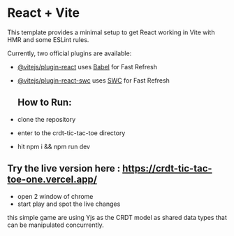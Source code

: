 # React + Vite

This template provides a minimal setup to get React working in Vite with HMR and some ESLint rules.

Currently, two official plugins are available:

- [@vitejs/plugin-react](https://github.com/vitejs/vite-plugin-react/blob/main/packages/plugin-react/README.md) uses [Babel](https://babeljs.io/) for Fast Refresh
- [@vitejs/plugin-react-swc](https://github.com/vitejs/vite-plugin-react-swc) uses [SWC](https://swc.rs/) for Fast Refresh


  ## How to Run:
- clone the repository
- enter to the crdt-tic-tac-toe directory
- hit npm i && npm run dev

 ## Try the live version here : https://crdt-tic-tac-toe-one.vercel.app/
- open 2 window of chrome
- start play and spot the live changes
  
this simple game are using Yjs as the CRDT model as shared data types that can be manipulated concurrently.
